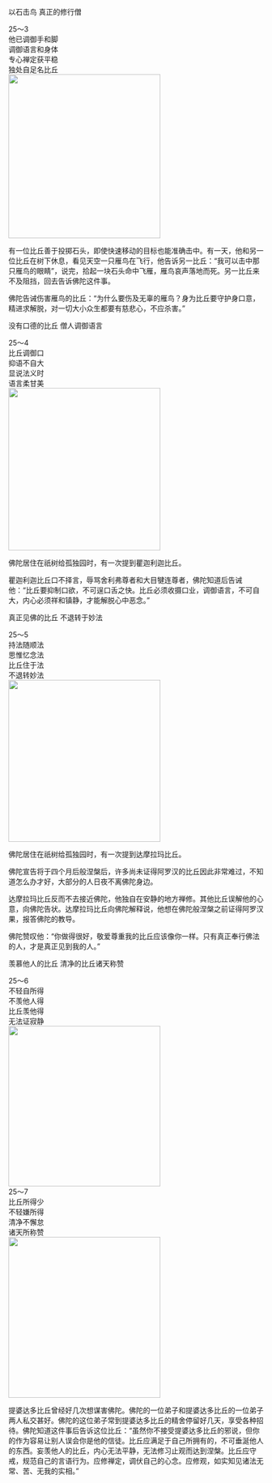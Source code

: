以石击鸟 真正的修行僧

<div class="e2">
<div>
25～3<br>
 他已调御手和脚<br>
 调御语言和身体<br>
 专心禅定获平稳<br>
 独处自足名比丘
</div>
<img src="images/fjj-91-1.jpg" width="300" height="324"/>
</div>

有一位比丘善于投掷石头，即使快速移动的目标也能准确击中。有一天，他和另一位比丘在树下休息，看见天空一只雁鸟在飞行，他告诉另一比丘：“我可以击中那只雁鸟的眼睛”，说完，拾起一块石头命中飞雁，雁鸟哀声落地而死。另一比丘来不及阻挡，回去告诉佛陀这件事。

佛陀告诫伤害雁鸟的比丘：“为什么要伤及无辜的雁鸟？身为比丘要守护身口意，精进求解脱，对一切大小众生都要有慈悲心，不应杀害。”

没有口德的比丘 僧人调御语言

<div class="e2">
<div>
25～4<br>
 比丘调御口<br>
 抑语不自大<br>
 显说法义时<br>
 语言柔甘美
</div>
<img src="images/fjj-91-2.jpg" width="300" height="321"/>
</div>

佛陀居住在祇树给孤独园时，有一次提到瞿迦利迦比丘。

瞿迦利迦比丘口不择言，辱骂舍利弗尊者和大目犍连尊者，佛陀知道后告诫他：“比丘要抑制口欲，不可逞口舌之快。比丘必须收摄口业，调御语言，不可自大，内心必须祥和镇静，才能解脱心中恶念。”

真正见佛的比丘 不退转于妙法

<div class="e2">
<div>
25～5<br>
 持法随顺法<br>
 思惟忆念法<br>
 比丘住于法<br>
 不退转妙法
</div>
<img src="images/fjj-91-3.jpg" width="300" height="320"/>
</div>

佛陀居住在祇树给孤独园时，有一次提到达摩拉玛比丘。

佛陀宣告将于四个月后般涅槃后，许多尚未证得阿罗汉的比丘因此非常难过，不知道怎么办才好，大部分的人日夜不离佛陀身边。

达摩拉玛比丘反而不去接近佛陀，他独自在安静的地方禅修。其他比丘误解他的心意，向佛陀告状。达摩拉玛比丘向佛陀解释说，他想在佛陀般涅槃之前证得阿罗汉果，报答佛陀的教导。

佛陀赞叹他：“你做得很好，敬爱尊重我的比丘应该像你一样。只有真正奉行佛法的人，才是真正见到我的人。”

羡慕他人的比丘 清净的比丘诸天称赞

<div class="e2">
<div>
25～6<br>
 不轻自所得<br>
 不羡他人得<br>
 比丘羡他得<br>
 无法证寂静
</div>
<img src="images/fjj-91-4.jpg" width="300" height="317"/>
</div>

<div class="e2">
<div>
25～7<br>
 比丘所得少<br>
 不轻嫌所得<br>
 清净不懈怠<br>
 诸天所称赞
</div>
<img src="images/fjj-91-5.jpg" width="300" height="318"/>
</div>

提婆达多比丘曾经好几次想谋害佛陀。佛陀的一位弟子和提婆达多比丘的一位弟子两人私交甚好。佛陀的这位弟子常到提婆达多比丘的精舍停留好几天，享受各种招待。佛陀知道这件事后告诉这位比丘：“虽然你不接受提婆达多比丘的邪说，但你的作为容易让别人误会你是他的信徒。比丘应满足于自己所拥有的，不可垂涎他人的东西。妄羡他人的比丘，内心无法平静，无法修习止观而达到涅槃。比丘应守戒，规范自己的言语行为。应修禅定，调伏自己的心念。应修观，如实知见诸法无常、苦、无我的实相。”
